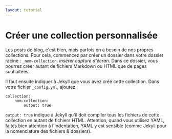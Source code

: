 ```yaml
---
layout: tutoriel
---
```

# Créer une collection personnalisée
Les posts de blog, c'est bien, mais parfois on a besoin de nos propres collections.
Pour cela, commencez par créer un dossier dans votre dossier racine : `_nom-collection`.
*insérer capture d'écran*.
Dans ce dossier, vous pourrez créer autant de fichiers Markdown ou HTML que de pages souhaitées.

Il faut ensuite indiquer à Jekyll que vous avez créé cette collection. Dans votre fichier `_config.yml`, ajoutez :
``` 
collection:
    nom-collection:
        output: true
``` 

`output: true` indique à Jekyll qu'il doit compiler tous les fichiers de cette collection en autant de fichiers HTML.
Attention, quand vous utilisez YAML, faites bien attention à l'indentation, YAML y est sensible (comme Jekyll pour la nomenclature des fichiers & dossiers).
